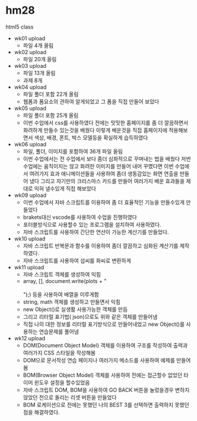 # hm28
html5 class

- wk01 upload
  - 파일 4개 올림
- wk02 upload
  - 파일 20개 올림
- wk03 upload
  - 파일 13개 올림
  - 과제 8개 
- wk04 upload
  - 파일 폴더 포함 22개 올림
  - 웹폼과 폼요소의 관하여 알게되었고 그 폼을 직접 만들어 보았다
- wk05 upload
  - 파일 폴더 포함 25개 올림
  - 이번 수업에서 css를 사용하였다
    전에는 밋밋한 홈페이지를 좀 더 깔끔하면서 화려하게 만들수 있는것을 배웠다
    이렇게 배운것을 직접 홈페이지에 적용해보면서 색상, 배경, 폰트, 박스 모델등을 확실하게 습득하였다
- wk06 upload
  - 파일, 폴더, 이미지를 포함하여 36개 파일 올림
  - 이번 수업에서는 전 수업에서 보다 좀더 심화적으로 꾸며내는 법을 배웠다
    저번 수업에는 움직이지는 않고 화려한 이미지를 만들어 내어 꾸몄다면
    이번 수업에서 여려가지 효과 애니메이션들을 사용하여 좀더 생동감있는 화면 연출을 만들어 냈다
    그리고 자기만의 크리스마스 카드를 만들어 여러가지 배운 효과들을 제대로 익혀 낼수있게 직접 해보았다
- wk09 upload
  - 이번 수업에서 자바 스크립트를 이용하여 좀 더 효율적인 기능을 만들수있게 만들었다
  - brakets대신 vscode를 사용하여 수업을 진행하였다
  - 포터블방식으로 사용할수 있는 프로그램을 설치하여 사용하였다.
  - 자바 스크립트를 사용하여 간단한 연산이 가능한 계산기를 만들었다.
- wk10 upload
  - 자바 스크립트 반복문과 함수를 이용하여 좀더 깔끔하고 심화된 계산기를 제작하였다.
  - 자바 스크립트를 사용하여 섭씨를 화씨로 변환하게 
- wk11 upload
  - 자바 스크립트 객체를 생성하여 익힘
  - array, [], document.write(plots + "<br><br>");) 등을 사용하여 배열을 이루게함
  - string, math 객체를 생성하고 만들면서 익힘
  - new Object()로 실생활 사용가능한 객체를 만듬
  - 그리고 리터럴 표기법( json)으로도 위와 같은 객체를 만들어냄
  - 직접 나의 대한 정보를 리터럴 표기방식으로 만들어내었고 new Object()를 사용하는 연습문제를 풀어냄
- wk12 upload
  - DOM(Document Object Model) 객체를 이용하여 구조를 작성하여 출력과 여러가지 CSS 스타일을 작성해봄
  - DOM으로 문서작성 연습 페이지나 여러가지 메소드를 사용하여 예제를 만들어봄
  - BOM(Browser Object Model) 객체를 사용하여 전에는 접근할수 없었던 타이머 윈도우 설정을 할수있었음
  - 자바 스크립트 DOM, BOM을 사용하여 GO BACK 버튼을 눌렀을경우 변하지 않았던 전으로 돌리는 리셋 버튼을 만들었다
  - BOM 로케이션으로 전에는 못했던 나의 BEST 3를 선택하면 출력하지 못했던 점을 해결하였다.

